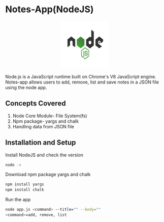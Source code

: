 # Notes-App(NodeJS)
<p align="center">
  <img src="images/nodejs-1-logo.png" height=150px width=150px>
</p>
<p> Node.js is a JavaScript runtime built on Chrome's V8 JavaScript engine. Notes-app allows users to add, remove, list and save notes in a JSON file using the node app.
</p>

<h2> Concepts Covered </h2>
<ol>
  <li> Node Core Module- File System(fs) </li>
  <li> Npm package- yargs and chalk </li>
  <li> Handling data from JSON file </li>
</ol>

## Installation and Setup
Install NodeJS and check the version
```Bash
node -v
```
Download npm package yargs and chalk
```Bash
npm install yargs
npm install chalk
```
Run the app
```Bash
node app.js <command> --title="" --body=""
<command>=add, remove, list
```
